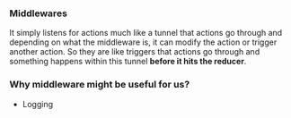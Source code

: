 ### Middlewares

It simply listens for actions much like a tunnel that actions go through and depending on what the middleware is, it can modify the action or trigger another action. So they are like triggers that actions go through and something happens within this tunnel **before it hits the reducer**.

### Why middleware might be useful for us?

- Logging
